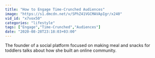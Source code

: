 ```yaml
---
title: "How to Engage Time-Crunched Audiences"
image: "https://s1.dmcdn.net/v/SPhZ41VGCMAVApIgr/x240"
vid_id: "x7vox50"
categories: "lifestyle"
tags: ["Engage","Time-Crunched","Audiences"]
date: "2020-08-28T23:18:03+03:00"
---
```

The founder of a social platform focused on making meal and snacks for toddlers talks about how she built an online community.
